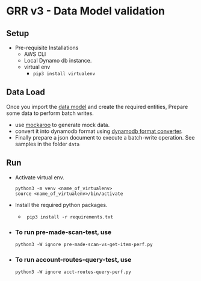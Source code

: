 # GRR v3 - Data Model validation

## Setup

- Pre-requisite Installations
    - AWS CLI
    - Local Dynamo db instance.
    - virtual env
        - ```pip3 install virtualenv```

## Data Load

Once you import the [data model](https://docs.google.com/document/d/1Y_kvDxH81NvgqyusNcDx3tFeFK_ZCzn9WXITP9QhbPo/edit) and create the required entities, Prepare some data to perform batch writes. 
- use [mockaroo](https://www.mockaroo.com/) to generate mock data.
- convert it into dynamodb format using [dynamodb format converter](https://dynobase.com/dynamodb-json-converter-tool/).
- Finally prepare a json document to execute a batch-write operation. See samples in the folder `data`



## Run

- Activate virtual env.
    ```
    python3 -m venv <name_of_virtualenv> 
    source <name_of_virtualenv>/bin/activate 
    ```
- Install the required python packages.

    - ``` pip3 install -r requirements.txt```

- ### To run pre-made-scan-test, use
    ``` python3 -W ignore pre-made-scan-vs-get-item-perf.py ```

- ### To run account-routes-query-test, use
    ``` python3 -W ignore acct-routes-query-perf.py ```

